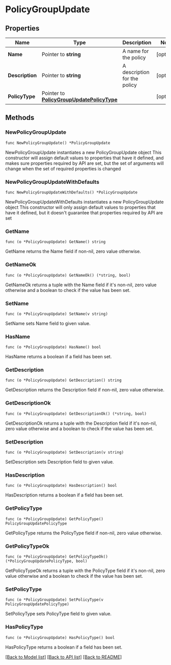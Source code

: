 # PolicyGroupUpdate

## Properties

Name | Type | Description | Notes
------------ | ------------- | ------------- | -------------
**Name** | Pointer to **string** | A name for the policy | [optional] 
**Description** | Pointer to **string** | A description for the policy | [optional] 
**PolicyType** | Pointer to [**PolicyGroupUpdatePolicyType**](policyGroupUpdate_policyType.md) |  | [optional] 

## Methods

### NewPolicyGroupUpdate

`func NewPolicyGroupUpdate() *PolicyGroupUpdate`

NewPolicyGroupUpdate instantiates a new PolicyGroupUpdate object
This constructor will assign default values to properties that have it defined,
and makes sure properties required by API are set, but the set of arguments
will change when the set of required properties is changed

### NewPolicyGroupUpdateWithDefaults

`func NewPolicyGroupUpdateWithDefaults() *PolicyGroupUpdate`

NewPolicyGroupUpdateWithDefaults instantiates a new PolicyGroupUpdate object
This constructor will only assign default values to properties that have it defined,
but it doesn't guarantee that properties required by API are set

### GetName

`func (o *PolicyGroupUpdate) GetName() string`

GetName returns the Name field if non-nil, zero value otherwise.

### GetNameOk

`func (o *PolicyGroupUpdate) GetNameOk() (*string, bool)`

GetNameOk returns a tuple with the Name field if it's non-nil, zero value otherwise
and a boolean to check if the value has been set.

### SetName

`func (o *PolicyGroupUpdate) SetName(v string)`

SetName sets Name field to given value.

### HasName

`func (o *PolicyGroupUpdate) HasName() bool`

HasName returns a boolean if a field has been set.

### GetDescription

`func (o *PolicyGroupUpdate) GetDescription() string`

GetDescription returns the Description field if non-nil, zero value otherwise.

### GetDescriptionOk

`func (o *PolicyGroupUpdate) GetDescriptionOk() (*string, bool)`

GetDescriptionOk returns a tuple with the Description field if it's non-nil, zero value otherwise
and a boolean to check if the value has been set.

### SetDescription

`func (o *PolicyGroupUpdate) SetDescription(v string)`

SetDescription sets Description field to given value.

### HasDescription

`func (o *PolicyGroupUpdate) HasDescription() bool`

HasDescription returns a boolean if a field has been set.

### GetPolicyType

`func (o *PolicyGroupUpdate) GetPolicyType() PolicyGroupUpdatePolicyType`

GetPolicyType returns the PolicyType field if non-nil, zero value otherwise.

### GetPolicyTypeOk

`func (o *PolicyGroupUpdate) GetPolicyTypeOk() (*PolicyGroupUpdatePolicyType, bool)`

GetPolicyTypeOk returns a tuple with the PolicyType field if it's non-nil, zero value otherwise
and a boolean to check if the value has been set.

### SetPolicyType

`func (o *PolicyGroupUpdate) SetPolicyType(v PolicyGroupUpdatePolicyType)`

SetPolicyType sets PolicyType field to given value.

### HasPolicyType

`func (o *PolicyGroupUpdate) HasPolicyType() bool`

HasPolicyType returns a boolean if a field has been set.


[[Back to Model list]](../README.md#documentation-for-models) [[Back to API list]](../README.md#documentation-for-api-endpoints) [[Back to README]](../README.md)


